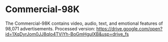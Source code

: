 # Commercial-98K
The Commercial-98K contains video, audio, text, and emotional features of 98,071 advertisements.
Processed version: https://drive.google.com/open?id=1XqDyrJom0JJ8qIo4TViYh-BoGmHgulXB&usp=drive_fs
